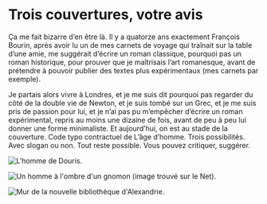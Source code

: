 # Trois couvertures, votre avis

Ça me fait bizarre d’en être là. Il y a quatorze ans exactement François Bourin, après avoir lu un de mes carnets de voyage qui traînait sur la table d’une amie, me suggérait d’écrire un roman classique, pourquoi pas un roman historique, pour prouver que je maîtrisais l’art romanesque, avant de prétendre à pouvoir publier des textes plus expérimentaux (mes carnets par exemple).<span id="more-35698"></span>

Je partais alors vivre à Londres, et je me suis dit pourquoi pas regarder du côté de la double vie de Newton, et je suis tombé sur un Grec, et je me suis pris de passion pour lui, et je n’ai pas pu m’empêcher d’écrire un roman expérimental, repris au moins une dizaine de fois, avant de peu à peu lui donner une forme minimaliste. Et aujourd’hui, on est au stade de la couverture. Code typo contractuel de L’âge d’homme. Trois possibilités. Avec slogan ou non. Tout reste possible. Vous pouvez critiquer, suggérer.

![L'homme de Douris.](https://tcrouzet.com/images_tc/2014/05/cover-1.jpg)

![Un homme à l'ombre d'un gnomon (image trouvé sur le Net).](https://tcrouzet.com/images_tc/2014/05/cover-2.jpg)

![Mur de la nouvelle bibliothèque d'Alexandrie.](https://tcrouzet.com/images_tc/2014/05/cover-3.jpg)